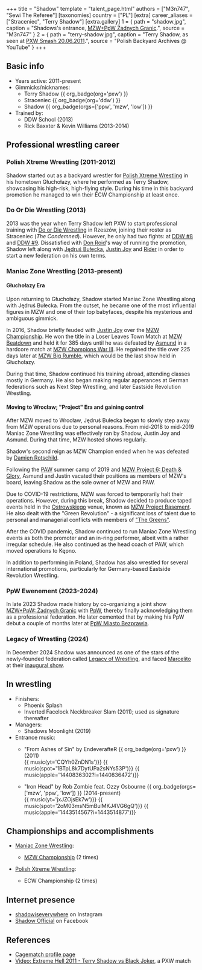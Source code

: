 +++
title = "Shadow"
template = "talent_page.html"
authors = ["M3n747", "Sewi The Referee"]
[taxonomies]
country = ["PL"]
[extra]
career_aliases = ["Straceniec", "Terry Shadow"]
[extra.gallery]
1 = { path = "shadow.jpg", caption = "Shadows's entrance, [MZW+PpW Żadnych Granic](@/e/ppw/2023-09-23-ppw_mzw-zadnych-granic.md).", source = "M3n747" }
2 = { path = "terry-shadow.jpg", caption = "Terry Shadow, as seen at [PXW Smash 20.06.2011](@/e/pxw/2011-06-20-pxw-smash.md).", source = "Polish Backyard Archives @ YouTube" }
+++


## Basic info
* Years active: 2011-present
* Gimmicks/nicknames:
  - Terry Shadow {{ org_badge(org='pxw') }}
  - Straceniec {{ org_badge(org='ddw') }}
  - Shadow {{ org_badge(orgs=['ppw', 'mzw', 'low']) }}
* Trained by:
  - DDW School (2013)
  - Rick Baxxter & Kevin Williams (2013-2014)
 
## Professional wrestling career

### Polish Xtreme Wrestling (2011-2012)

Shadow started out as a backyard wrestler for [Polish Xtreme Wrestling](@/o/pxw.md) in his hometown Głuchołazy, where he performed as Terry Shadow, showcasing his high-risk, high-flying style. During his time in this backyard promotion he managed to win their ECW Championship at least once.

### Do Or Die Wrestling (2013)

2013 was the year when Terry Shadow left PXW to start professional training with [Do or Die Wrestling](@/o/ddw.md) in Rzeszów, joining their roster as Straceniec (_The Condemned_). However, he only had two fights: at [DDW #8](@/e/ddw/2013-08-17-ddw-8.md) and [DDW #9](@/e/ddw/2013-10-25-ddw-9.md).
Dissatisfied with [Don Roid](@/w/don-roid.md)'s way of running the promotion, Shadow left along with [Jędruś Bułecka](@/w/jedrus-bulecka.md), [Justin Joy](@/w/justin-joy.md) and [Rider](@/w/asmund.md) in order to start a new federation on his own terms.

### Maniac Zone Wrestling (2013-present)

#### Głuchołazy Era

Upon returning to Głuchołazy, Shadow started Maniac Zone Wrestling along with Jędruś Bułecka. From the outset, he became one of the most influential figures in MZW and one of their top babyfaces, despite his mysterious and ambiguous gimmick.

In 2016, Shadow briefly feuded with [Justin Joy](@/w/justin-joy.md) over the [MZW Championship](@/c/mzw-championship.md). He won the title in a Loser Leaves Town Match at [MZW Beatdown](@/e/mzw/2016-05-14-mzw-beatdown.md) and held it for 385 days until he was defeated by [Asmund](@/w/asmund.md) in a hardcore match at [MZW Champions War III](@/e/mzw/2017-06-03-mzw-champions-war-3.md). He regained the title over 225 days later at [MZW Big Rumble](@/e/mzw/2018-01-14-mzw-big-rumble.md), which would be the last show held in Głuchołazy.

During that time, Shadow continued his training abroad, attending classes mostly in Germany. He also began making regular apperances at German federations such as Next Step Wrestling, and later Eastside Revolution Wrestling.

#### Moving to Wrocław; "Project" Era and gaining control 

After MZW moved to Wrocław, Jędruś Bułecka began to slowly step away from MZW operations due to personal reasons. From mid-2018 to mid-2019 Maniac Zone Wrestling was effectively ran by Shadow, Justin Joy and Asmund. During that time, MZW hosted shows regularly.

Shadow's second reign as MZW Champion ended when he was defeated by [Damien Rotschild](@/e/mzw/2019-02-09-mzw-project-3-black-white.md).

Following the [PAW](@/o/paw.md) summer camp of 2019 and [MZW Project 6: Death & Glory](@/e/mzw/2019-08-24-mzw-project-6-death-and-glory.md), Asmund and Justin vacated their positions as members of MZW's board, leaving Shadow as the sole owner of MZW and PAW.

Due to COVID-19 restrictions, MZW was forced to temporarily halt their operations. However, during this break, Shadow decided to produce taped events held in the [Ostrowskiego](@/v/ostrowskiego-wroclaw.md) venue, known as [MZW Project Basement](@/e/mzw/2021-03-18-mzw-project-basement-1.md). He also dealt with the "Green Revolution" - a significant loss of talent due to personal and managerial conflicts with members of ["The Greens"](@/a/the-greens.md).

After the COVID pandemic, Shadow continued to run Maniac Zone Wrestling events as both the promoter and an in-ring performer, albeit with a rather irregular schedule. He also continued as the head coach of PAW, which moved operations to Kępno.

In addition to performing in Poland, Shadow has also wrestled for several international promotions, particularly for Germany-based Eastside Revolution Wrestling.

### PpW Ewenement  (2023-2024)

In late 2023 Shadow made history by co-organizing a joint show [MZW+PpW: Żadnych Granic](@/e/ppw/2023-09-23-ppw_mzw-zadnych-granic.md) with [PpW](@/o/ppw.md), thereby finally acknowledging them as a professional federation. He later cemented that by making his PpW debut a couple of months later at [PpW Miasto Bezprawia](@/e/ppw/2024-02-10-ppw-miasto-bezprawia.md).

### Legacy of Wrestling (2024)

In December 2024 Shadow was announced as one of the stars of the newly-founded federation called [Legacy of Wrestling](@/o/low.md), and faced [Marcelito](@/w/marcelito.md) at their [inaugural show](@/e/low/2024-12-01-low-1.md).

## In wrestling

* Finishers:
  - Phoenix Splash
  - Inverted Facelock Neckbreaker Slam (2011); used as signature thereafter
* Managers:
  - Shadows Moonlight (2019)
* Entrance music:
  - "From Ashes of Sin" by EndeverafteR
 {{ org_badge(org='pxw') }} (2011) <br>
 {{ music(yt='CQYh0ZnDN1s')}}
 {{ music(spot='1BTpL8k7DytUPa2sNYs53P')}}
 {{ music(apple='1440836302?i=1440836472')}}

  - "Iron Head" by Rob Zombie feat. Ozzy Osbourne
 {{ org_badge(orgs=['mzw', 'ppw', 'low']) }} (2014-present) <br>
 {{ music(yt='jxJZOjsEk7w')}}
 {{ music(spot='2oM03msN5mBulMKJ4VG6gQ')}}
 {{ music(apple='1443514567?i=1443514877')}}

## Championships and accomplishments

* [Maniac Zone Wrestling](@/o/mzw.md):
  - [MZW Championship](@/c/mzw-championship.md) (2 times)

* [Polish Xtreme Wrestling](@/o/pxw.md):
  - ECW Championship (2 times)

## Internet presence

* [shadowiseverywhere](https://www.instagram.com/shadowiseverywhere/) on Instagram
* [Shadow Official](https://www.facebook.com/SHADOWmaniac) on Facebook

## References

* [Cagematch profile page](https://www.cagematch.net/?id=2&nr=14724)
* [Video: Extreme Hell 2011 - Terry Shadow vs Black Joker](https://www.youtube.com/watch?v=5uRpO2Viqlk), a PXW match
